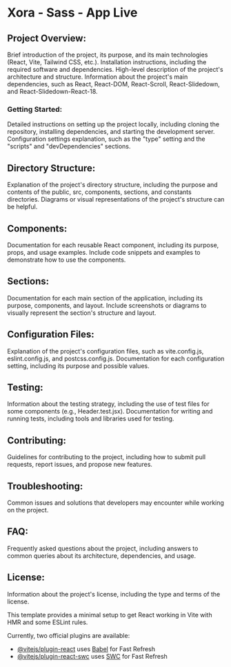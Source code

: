 # Xora - Sass - App Live



## Project Overview:
Brief introduction of the project, its purpose, and its main technologies (React, Vite, Tailwind CSS, etc.).
Installation instructions, including the required software and dependencies.
High-level description of the project's architecture and structure.
Information about the project's main dependencies, such as React, React-DOM, React-Scroll, React-Slidedown, and React-Slidedown-React-18.

### Getting Started:
Detailed instructions on setting up the project locally, including cloning the repository, installing dependencies, and starting the development server.
Configuration settings explanation, such as the "type" setting and the "scripts" and "devDependencies" sections.

## Directory Structure:
Explanation of the project's directory structure, including the purpose and contents of the public, src, components, sections, and constants directories.
Diagrams or visual representations of the project's structure can be helpful.

## Components:
Documentation for each reusable React component, including its purpose, props, and usage examples.
Include code snippets and examples to demonstrate how to use the components.

## Sections:
Documentation for each main section of the application, including its purpose, components, and layout.
Include screenshots or diagrams to visually represent the section's structure and layout.

## Configuration Files:
Explanation of the project's configuration files, such as vite.config.js, eslint.config.js, and postcss.config.js.
Documentation for each configuration setting, including its purpose and possible values.

## Testing:
Information about the testing strategy, including the use of test files for some components (e.g., Header.test.jsx).
Documentation for writing and running tests, including tools and libraries used for testing.

## Contributing:
Guidelines for contributing to the project, including how to submit pull requests, report issues, and propose new features.

## Troubleshooting:
Common issues and solutions that developers may encounter while working on the project.

## FAQ:
Frequently asked questions about the project, including answers to common queries about its architecture, dependencies, and usage.

## License:
Information about the project's license, including the type and terms of the license.

This template provides a minimal setup to get React working in Vite with HMR and some ESLint rules.

Currently, two official plugins are available:

- [@vitejs/plugin-react](https://github.com/vitejs/vite-plugin-react/blob/main/packages/plugin-react/README.md) uses [Babel](https://babeljs.io/) for Fast Refresh
- [@vitejs/plugin-react-swc](https://github.com/vitejs/vite-plugin-react-swc) uses [SWC](https://swc.rs/) for Fast Refresh
